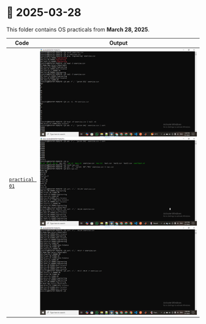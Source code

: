 # 📅 2025-03-28
This folder contains OS practicals from **March 28, 2025**.

| Code  | Output |
|------|------|
| [`practical 01`](./Codes/exercise.txt)  |  ![01](./Outputs/1.png) ![02](./Outputs/2.png) ![03](./Outputs/3.png)|
